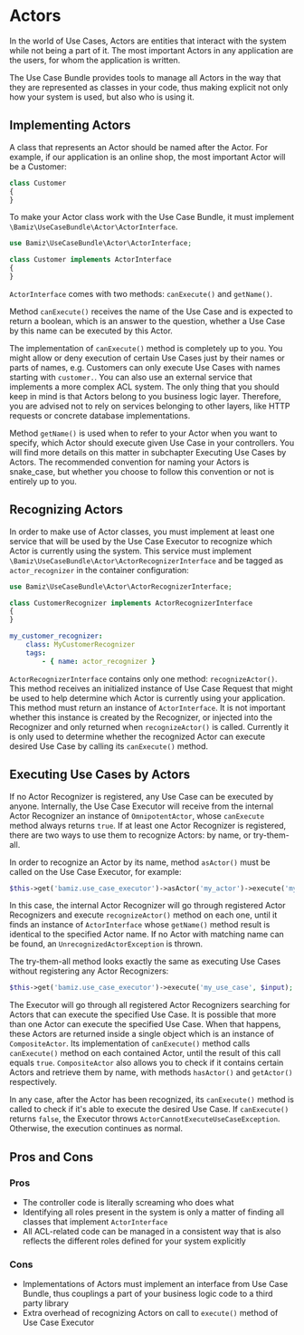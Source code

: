 # Actors

In the world of Use Cases, Actors are entities that interact with the system while not being a part of it. The most
important Actors in any application are the users, for whom the application is written. 

The Use Case Bundle provides tools to manage all Actors in the way that they are represented as classes in your
code, thus making explicit not only how your system is used, but also who is using it.

## Implementing Actors

A class that represents an Actor should be named after the Actor. For example, if our application is an online shop,
the most important Actor will be a Customer:

```php
class Customer
{
}
```

To make your Actor class work with the Use Case Bundle, it must implement `\Bamiz\UseCaseBundle\Actor\ActorInterface`.

```php
use Bamiz\UseCaseBundle\Actor\ActorInterface;

class Customer implements ActorInterface
{
}
```

`ActorInterface` comes with two methods: `canExecute()` and `getName()`.

Method `canExecute()` receives the name of the Use Case and is expected to return a boolean, which is an answer to 
the question, whether a Use Case by this name can be executed by this Actor. 
 
The implementation of `canExecute()` method is completely up to you. You might allow or deny execution of certain 
Use Cases just by their names or parts of names, e.g. Customers can only execute Use Cases with names starting with 
`customer.`. You can also use an external service that implements a more complex ACL system. The only thing that you
should keep in mind is that Actors belong to you business logic layer. Therefore, you are advised not to rely on
services belonging to other layers, like HTTP requests or concrete database implementations.

Method `getName()` is used when to refer to your Actor when you want to specify, which Actor should execute given 
Use Case in your controllers. You will find more details on this matter in subchapter Executing Use Cases by Actors.
The recommended convention for naming your Actors is snake_case, but whether you choose to follow this convention or not
is entirely up to you.

## Recognizing Actors

In order to make use of Actor classes, you must implement at least one service that will be used by the Use Case 
Executor to recognize which Actor is currently using the system. This service must implement 
`\Bamiz\UseCaseBundle\Actor\ActorRecognizerInterface` and be tagged as `actor_recognizer` in the container 
configuration:

```php
use Bamiz\UseCaseBundle\Actor\ActorRecognizerInterface;

class CustomerRecognizer implements ActorRecognizerInterface
{
}
```

```yaml
my_customer_recognizer:
    class: MyCustomerRecognizer
    tags:
        - { name: actor_recognizer }
```

`ActorRecognizerInterface` contains only one method: `recognizeActor()`. This method receives an initialized instance of 
Use Case Request that might be used to help determine which Actor is currently using your application. This method must 
return an instance of `ActorInterface`. It is not important whether this instance is created by the Recognizer, or
injected into the Recognizer and only returned when `recognizeActor()` is called. Currently it is only used to determine
whether the recognized Actor can execute desired Use Case by calling its `canExecute()` method.

## Executing Use Cases by Actors

If no Actor Recognizer is registered, any Use Case can be executed by anyone. Internally, the Use Case Executor will
receive from the internal Actor Recognizer an instance of `OmnipotentActor`, whose `canExecute` method always returns 
`true`. If at least one Actor Recognizer is registered, there are two ways to use them to recognize Actors: by name, or
try-them-all.
 
In order to recognize an Actor by its name, method `asActor()` must be called on the Use Case Executor, for example:

```php
$this->get('bamiz.use_case_executor')->asActor('my_actor')->execute('my_use_case', $input);
```

In this case, the internal Actor Recognizer will go through registered Actor Recognizers and execute `recognizeActor()`
method on each one, until it finds an instance of `ActorInterface` whose `getName()` method result is identical to
the specified Actor name. If no Actor with matching name can be found, an `UnrecognizedActorException` is thrown.

The try-them-all method looks exactly the same as executing Use Cases without registering any Actor Recognizers:

```php
$this->get('bamiz.use_case_executor')->execute('my_use_case', $input);
```

The Executor will go through all registered Actor Recognizers searching for Actors that can execute the specified
Use Case. It is possible that more than one Actor can execute the specified Use Case. When that happens, these
Actors are returned inside a single object which is an instance of `CompositeActor`. Its implementation of
`canExecute()` method calls `canExecute()` method on each contained Actor, until the result of this call equals `true`.
`CompositeActor` also allows you to check if it contains certain Actors and retrieve them by name, with methods
`hasActor()` and `getActor()` respectively.

In any case, after the Actor has been recognized, its `canExecute()` method is called to check if it's able to
execute the desired Use Case. If `canExecute()` returns `false`, the Executor throws 
`ActorCannotExecuteUseCaseException`. Otherwise, the execution continues as normal.

## Pros and Cons

### Pros

* The controller code is literally screaming who does what
* Identifying all roles present in the system is only a matter of finding all classes that implement `ActorInterface`
* All ACL-related code can be managed in a consistent way that is also reflects the different roles defined for your
system explicitly

### Cons

* Implementations of Actors must implement an interface from Use Case Bundle, thus couplings a part of your business
logic code to a third party library
* Extra overhead of recognizing Actors on call to `execute()` method of Use Case Executor 